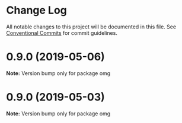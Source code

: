 # Change Log

All notable changes to this project will be documented in this file.
See [Conventional Commits](https://conventionalcommits.org) for commit guidelines.

# 0.9.0 (2019-05-06)

**Note:** Version bump only for package omg





# 0.9.0 (2019-05-03)

**Note:** Version bump only for package omg
